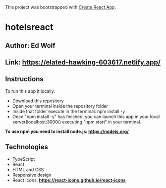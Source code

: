 This project was bootstrapped with [Create React App](https://github.com/facebook/create-react-app).

# hotelsreact

## Author: Ed Wolf

## Link: **https://elated-hawking-603617.netlify.app/**

## Instructions

To run this app it locally:
* Download this repository
* Open your terminal inside the repository folder
* Inside that folder execute in the terminal:  npm install -y
* Once "npm install -y" has finished, you can launch this app in your local server(localhost:3000/) executing "npm start" in your terminal.

**To use npm you need to install node.js: https://nodejs.org/**


## Technologies

* TypeScript
* React
* HTML and CSS
* Responsive design
* React Icons: **https://react-icons.github.io/react-icons**
